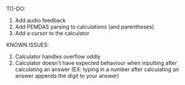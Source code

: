 TO-DO:
1. Add audio feedback
2. Add PEMDAS parsing to calculations (and parentheses)
3. Add a cursor to the calculator

KNOWN ISSUES:
1. Calculator handles overflow oddly
2. Calculator doesn't have expected behaviour when inputting after calculating an answer (EX: typing in a number after calculating an answer appends the digit to your answer)